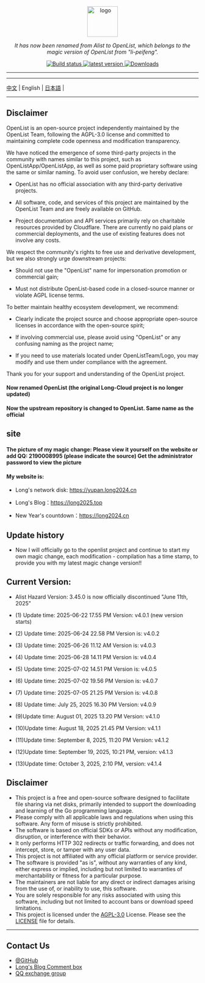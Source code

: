 <div align="center">
  <img width="80px" alt="logo" src="https://long2024.cn/image/logo-Y.png"/></a>
  <p><em>It has now been renamed from Alist to OpenList, which belongs to the magic version of OpenList from "li-peifeng".</em></p>
<div>
  <a href="https://github.com/lyy2005a2/OpenList/actions?query=workflow%3ABuild">
    <img src="https://img.shields.io/github/actions/workflow/status/lyy2005a2/OpenList/build.yml?branch=main" alt="Build status" />
  </a>
  <a href="https://github.com/lyy2005a2/OpenList/releases">
    <img src="https://img.shields.io/github/release/lyy2005a2/OpenList" alt="latest version" />
  </a>
  <a href="https://github.com/lyy2005a2/OpenList/releases">
    <img src="https://img.shields.io/github/downloads/lyy2005a3/OpenList/total?color=%239F7AEA&logo=github" alt="Downloads" />
  </a>
</div>
</div>

---
---

 [中文](./README.md) | English | [日本語](./README_ja.md) |

---

## Disclaimer

OpenList is an open-source project independently maintained by the OpenList Team, following the AGPL-3.0 license and committed to maintaining complete code openness and modification transparency.

We have noticed the emergence of some third-party projects in the community with names similar to this project, such as OpenListApp/OpenListApp, as well as some paid proprietary software using the same or similar naming. To avoid user confusion, we hereby declare:

- OpenList has no official association with any third-party derivative projects.

- All software, code, and services of this project are maintained by the OpenList Team and are freely available on GitHub.

- Project documentation and API services primarily rely on charitable resources provided by Cloudflare. There are currently no paid plans or commercial deployments, and the use of existing features does not involve any costs.

We respect the community's rights to free use and derivative development, but we also strongly urge downstream projects:

- Should not use the "OpenList" name for impersonation promotion or commercial gain;

- Must not distribute OpenList-based code in a closed-source manner or violate AGPL license terms.

To better maintain healthy ecosystem development, we recommend:

- Clearly indicate the project source and choose appropriate open-source licenses in accordance with the open-source spirit;

- If involving commercial use, please avoid using "OpenList" or any confusing naming as the project name;

- If you need to use materials located under OpenListTeam/Logo, you may modify and use them under compliance with the agreement.

Thank you for your support and understanding of the OpenList project.

#### Now renamed OpenList (the original Long-Cloud project is no longer updated)

#### Now the upstream repository is changed to OpenList. Same name as the official

## site

#### The picture of my magic change: Please view it yourself on the website or add QQ: 2190008995 (please indicate the source) Get the administrator password to view the picture

#### My website is:

- Long's network disk: https://yupan.long2024.cn

- Long's Blog：https://long2025.top

- New Year's countdown：https://long2024.cn

## Update history

- Now I will officially go to the openlist project and continue to start my own magic change, each modification - compilation has a time stamp, to provide you with my latest magic change version!!

## Current Version:

- Alist Hazard Version: 3.45.0 is now officially discontinued "June 11th, 2025"

- (1) Update time: 2025-06-22 17.55 PM Version: v4.0.1 (new version starts)

- (2) Update time: 2025-06-24 22.58 PM Version is: v4.0.2

- (3) Update time: 2025-06-26 11.12 AM Version is: v4.0.3

- (4) Update time: 2025-06-28 14.11 PM Version is: v4.0.4

- (5) Update time: 2025-07-02 14.51 PM Version is: v4.0.5

- (6) Update time: 2025-07-02 19.56 PM Version is: v4.0.7

- (7) Update time: 2025-07-05 21.25 PM Version is: v4.0.8

- (8) Update time: July 25, 2025 16.30 PM Version: v4.0.9

- (9)Update time: August 01, 2025 13.20 PM Version: v4.1.0

- (10)Update time: August 18, 2025 21.45 PM Version: v4.1.1

- (11)Update time: September 8, 2025, 11:20 PM Version: v4.1.2

- (12)Update time: September 19, 2025, 10:21 PM, version: v4.1.3

- (13)Update time: October 3, 2025, 2:10 PM, version: v4.1.4


## Disclaimer

- This project is a free and open-source software designed to facilitate file sharing via net disks, primarily intended to support the downloading and learning of the Go programming language.
- Please comply with all applicable laws and regulations when using this software. Any form of misuse is strictly prohibited.
- The software is based on official SDKs or APIs without any modification, disruption, or interference with their behavior.
- It only performs HTTP 302 redirects or traffic forwarding, and does not intercept, store, or tamper with any user data.
- This project is not affiliated with any official platform or service provider.
- The software is provided "as is", without any warranties of any kind, either express or implied, including but not limited to warranties of merchantability or fitness for a particular purpose.
- The maintainers are not liable for any direct or indirect damages arising from the use of, or inability to use, this software.
- You are solely responsible for any risks associated with using this software, including but not limited to account bans or download speed limitations.
- This project is licensed under the [AGPL-3.0](https://www.gnu.org/licenses/agpl-3.0.txt) License. Please see the [LICENSE](./LICENSE) file for details.

---

## Contact Us

- [@GitHub](https://github.com/OpenListTeam) 
- [Long's Blog Comment box](https://long2025.top/wall/all) 
- [QQ exchange group](https://qm.qq.com/cgi-bin/qm/qr?k=eDAMuOM5uMg0PYze1hvGYaqvaa9fnVmv&jump_from=webapi&authKey=gmts3WflN2PFR5gsb+6YFsqFLTFfLt99duLtv3y4iIPC2dxbMhvSIOPxWt/IFjAq)